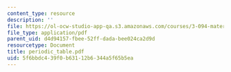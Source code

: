 ```yaml
---
content_type: resource
description: ''
file: https://ol-ocw-studio-app-qa.s3.amazonaws.com/courses/3-094-materials-in-human-experience-spring-2004/5f6bbdc439f0b63112b6344a5f65b5ea_periodic_table.pdf
file_type: application/pdf
parent_uid: d4d94157-fbee-52ff-dada-bee024ca2d9d
resourcetype: Document
title: periodic_table.pdf
uid: 5f6bbdc4-39f0-b631-12b6-344a5f65b5ea
---
```


